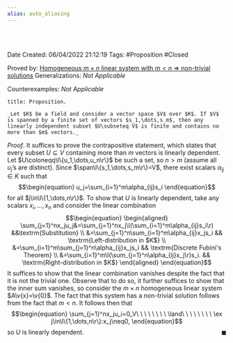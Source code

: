 ```yaml
---
alias: auto_aliasing
---
```


<br />
<br />

Date Created: 06/04/2022 21:12:19
Tags: #Proposition #Closed

Proved by: [Homogeneous $m\times n$ linear system with $m<n$ $\Rightarrow$ non-trivial solutions](Homogeneous%20m%20by%20n%20linear%20system%20with%20m<n%20has%20a%20non-trivial%20solution.md)
Generalizations: _Not Applicable_

Counterexamples: _Not Applicable_

``` ad-Proposition
title: Proposition.

_Let $K$ be a field and consider a vector space $V$ over $K$. If $V$ is spanned by a finite set of vectors $s_1,\dots,s_m$, then any linearly independent subset $U\subseteq V$ is finite and contains no more than $m$ vectors._

```

_Proof_. It suffices to prove the contrapositive statement, which states that every subset $U\subseteq V$ containing more than $m$ vectors is linearly dependent. Let $U\coloneqq\l\{u_1,\dots,u_n\r\}$ be such a set, so $n>m$ (assume all $u_j\textrm{'}$s are distinct). Since $\span\l\{s_1,\dots,s_m\r\}=V$, there exist scalars $\alpha_{ij}\in K$ such that
$$\begin{equation}
    u_j=\sum_{i=1}^m\alpha_{ij}s_i
\end{equation}$$
for all $j\in\l\{1,\dots,n\r\}$. To show that $U$ is linearly dependent, take any scalars $x_i,\dots,x_n$ and consider the linear combination
$$\begin{equation}
    \begin{aligned}
        \sum_{j=1}^nx_ju_j&=\sum_{j=1}^nx_j\l(\sum_{i=1}^m\alpha_{ij}s_i\r) &&\textrm{Substitution} \\
        &=\sum_{j=1}^n\sum_{i=1}^m\alpha_{ij}x_js_i && \textrm{Left-distribution in $K$} \\
        &=\sum_{i=1}^m\sum_{j=1}^n\alpha_{ij}x_js_i && \textrm{Discrete Fubini's Theorem} \\
        &=\sum_{i=1}^m\l(\sum_{j=1}^n\alpha_{ij}x_j\r)s_i. && \textrm{Right-distribution in $K$}
    \end{aligned}
\end{equation}$$
It suffices to show that the linear combination vanishes despite the fact that it is not the trivial one. Observe that to do so, it further suffices to show that the inner sum vanishes, so consider the $m\times n$ homogeneous linear system $A\v{x}=\v{0}$. The fact that this system has a non-trivial solution follows from the fact that $m<n$. It follows then that
$$\begin{equation}
    \sum_{j=1}^nx_ju_i=0_V\ \ \ \ \ \ \ \ \land\ \ \ \ \ \ \ \ \ex j\in\l\{1,\dots,n\r\}:x_j\neq0,
\end{equation}$$
so $U$ is linearly dependent.<span style="float:right;">$\blacksquare$</span>
